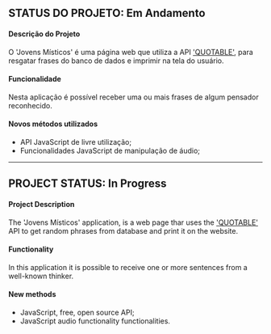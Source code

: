 ## STATUS DO PROJETO: Em Andamento

#### Descrição do Projeto
O 'Jovens Místicos' é uma página web que utiliza a API ['QUOTABLE'](https://github.com/lukePeavey/quotable), para resgatar frases do banco de dados e imprimir na tela do usuário.

#### Funcionalidade
Nesta aplicação é possível receber uma ou mais frases de algum pensador reconhecido.

#### Novos métodos utilizados
* API JavaScript de livre utilização;
* Funcionalidades JavaScript de manipulação de áudio;



_________________________________________________________________________

## PROJECT STATUS: In Progress

#### Project Description
The 'Jovens Místicos' application, is a web page thar uses the ['QUOTABLE'](https://github.com/lukePeavey/quotable) API to get random phrases from database and print it on the website.

#### Functionality
In this application it is possible to receive one or more sentences from a well-known thinker.

#### New methods
* JavaScript, free, open source API;
* JavaScript audio functionality functionalities.
